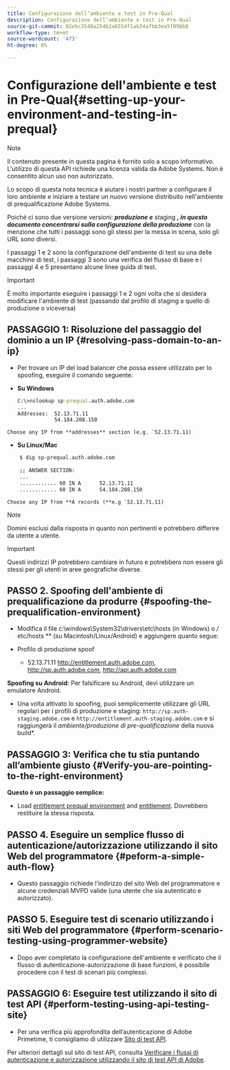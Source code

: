 ```yaml
---
title: Configurazione dell’ambiente e test in Pre-Qual
description: Configurazione dell’ambiente e test in Pre-Qual
source-git-commit: 02ebc3548a254b2a6554f1ab34afbb3ea5f09bb8
workflow-type: tm+mt
source-wordcount: '473'
ht-degree: 0%

---
```


# Configurazione dell&#39;ambiente e test in Pre-Qual{#setting-up-your-environment-and-testing-in-prequal}

>[!NOTE]
>
>Il contenuto presente in questa pagina è fornito solo a scopo informativo. L&#39;utilizzo di questa API richiede una licenza valida da Adobe Systems. Non è consentito alcun uso non autorizzato.

Lo scopo di questa nota tecnica è aiutare i nostri partner a configurare il loro ambiente e iniziare a testare un nuovo versione distribuito nell&#39;ambiente di prequalificazione Adobe Systems.

Poiché ci sono due versione versioni: ***produzione e*** staging ***, in questo documento concentrarsi sulla configurazione della produzione*** con la menzione che tutti i passaggi sono gli stessi per la messa in scena, solo gli URL sono diversi.

I passaggi 1 e 2 sono la configurazione dell&#39;ambiente di test su una delle macchine di test, i passaggi 3 sono una verifica del flusso di base e i passaggi 4 e 5 presentano alcune linee guida di test.

>[!IMPORTANT]
>
> È molto importante eseguire i passaggi 1 e 2 ogni volta che si desidera modificare l&#39;ambiente di test (passando dal profilo di staging a quello di produzione o viceversa)


## PASSAGGIO 1: Risoluzione del passaggio del dominio a un IP {#resolving-pass-domain-to-an-ip}

* Per trovare un IP del load balancer che possa essere utilizzato per lo spoofing, eseguire il comando seguente:

* **Su Windows**

  ```cmd
  C:\>nslookup sp-prequal.auth.adobe.com
  ...
  Addresses:  52.13.71.11
              54.184.208.150
  ```

```Choose any IP from **addresses** section (e.g. `52.13.71.11)```

* **Su Linux/Mac**

```sh
    $ dig sp-prequal.auth.adobe.com
    
    ;; ANSWER SECTION:
    ...
    ............ 60 IN A      52.13.71.11
    ............ 60 IN A      54.184.208.150
```

```Choose any IP from **A records (**e.g `52.13.71.11)```

>[!NOTE]
>
>Domini esclusi dalla risposta in quanto non pertinenti e potrebbero differire da utente a utente.

>[!IMPORTANT]
>
> Questi indirizzi IP potrebbero cambiare in futuro e potrebbero non essere gli stessi per gli utenti in aree geografiche diverse.


## PASSO 2.  Spoofing dell&#39;ambiente di prequalificazione da produrre {#spoofing-the-prequalification-environment}

* Modifica il file c:\\windows\\System32\\drivers\\etc\\hosts (in Windows) o */* etc/hosts ** (su Macintosh/Linux/Android) e aggiungere quanto segue:

* Profilo di produzione spoof
   * 52.13.71.11 http://entitlement.auth.adobe.com, http://sp.auth.adobe.com, http://api.auth.adobe.com

**Spoofing su Android:** Per falsificare su Android, devi utilizzare un emulatore Android.

* Una volta attivato lo spoofing, puoi semplicemente utilizzare gli URL regolari per i profili di produzione e staging: `http://sp.auth-staging.adobe.com` e `http://entitlement.auth-staging.adobe.com` e si raggiungerà il *ambiente/produzione di pre-qualificazione* della nuova build*.


## PASSAGGIO 3:  Verifica che tu stia puntando all’ambiente giusto {#Verify-you-are-pointing-to-the-right-environment}

**Questo è un passaggio semplice:**

* Load [entitlement prequal environment](https://entitlement-prequal.auth.adobe.com/environment.html) and [entitlement](https://entitlement.auth.adobe.com/environment.html). Dovrebbero restituire la stessa risposta.


## PASSO 4.  Eseguire un semplice flusso di autenticazione/autorizzazione utilizzando il sito Web del programmatore {#peform-a-simple-auth-flow}

* Questo passaggio richiede l&#39;indirizzo del sito Web del programmatore e alcune credenziali MVPD valide (una utente che sia autenticato e autorizzato).

## PASSO 5.  Eseguire test di scenario utilizzando i siti Web del programmatore {#perform-scenario-testing-using-programmer-website}

* Dopo aver completato la configurazione dell&#39;ambiente e verificato che il flusso di autenticazione-autorizzazione di base funzioni, è possibile procedere con il test di scenari più complessi.


## PASSAGGIO 6:  Eseguire test utilizzando il sito di test API {#perform-testing-using-api-testing-site}

* Per una verifica più approfondita dell’autenticazione di Adobe Primetime, ti consigliamo di utilizzare [Sito di test API](http://entitlement-prequal.auth.adobe.com/apitest/api.html).

Per ulteriori dettagli sul sito di test API, consulta [Verificare i flussi di autenticazione e autorizzazione utilizzando il sito di test API di Adobe](/help/authentication/test-authn-authz-flows-using-adobes-api-test-site.md).
